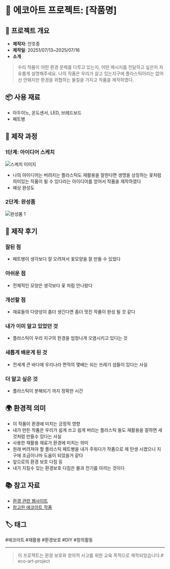 # 🌱 에코아트 프로젝트: [작품명]

## 📖 프로젝트 개요
- **제작자**: 안호종
- **제작일**: 20251/07/13~2025/07/16
- **소개**
> 우리 작품이 어떤 환경 문제를 다루고 있는지, 어떤 메시지를 전달하고 싶은지 자유롭게 설명해주세요.
> 나의 작품은 우리가 살고 있는지구에 플라스틱이라는 없어선 안돼지만 환경을 위협하는 물질을 가지고 작품을 제작하였다.
## 📦 사용 재료
- 아두이노, 온도센서, LED, 브레드보드
- 페트병

## 🔧 제작 과정

### 1단계: 아이디어 스케치
![스케치 이미지](sketch.jpg)
- 나의 아이디어는 버려지는 플라스틱도 재활용을 잘한다면 생명을 상징하는 꽃처럼 의미있는 작품이 될 수 있다라는 아이디어를 얻어서 작품을 제작하였다
- 예상 완성도

### 2단계: 완성품
![완성품 1](final1.jpg)

## 💭 제작 후기
### 잘된 점
- 페트병이 생각보다 잘 오려져서 꽃모양을 잘 만들 수 있었다

### 아쉬운 점
- 전체적인 모양은 생각보다 꽃 처럼 안나왔다

### 개선할 점
- 재료들의 다양성이 좀더 생긴다면 좀더 멋진 작품이 완성 될 것 같다

### 내가 이미 알고 있었던 것
- 플라스틱이 우리 지구의 한경을 엄청나게 오염시키고 있다는 것

### 새롭게 배운게 된 것
- 전세계 큰 바다에 우리나라 면적의 몇배는 되는 쓰레기 섬들이 있다는 사실
  

### 더 알고 싶은 것
- 플라스틱이 분해되기 까지 정확한 시간
  

## 🌍 환경적 의미
- 이 작품이 환경에 미치는 긍정적 영향
- 내가 만든 작품은 우리가 쉽게 쓰고 쉽게 버리는 플라스틱 들도 재활용을 잘하면 새것처럼 만들수 있다는 사실
- 사용한 재활용 재료가 환경에 미치는 의미
- 원래 버려져야 할 플라스틱 페트병을 내가 주워다가 작품으로 제 탄생 시켰으니 지구에 조금이나마 도움이 되었을거 같다 
- 앞으로의 환경 보호 다짐 등
- 내가 지킬수 있는 환경보호 다짐은 물과 전기를 아끼는 것이다

## 📚 참고 자료
- [환경 관련 웹사이트](링크)
- [참고한 에코아트 작품](링크)

## 🏷️ 태그
#에코아트 #재활용 #환경보호 #DIY #창의활동

---

> 이 프로젝트는 환경 보호와 창의적 사고를 위한 교육 목적으로 제작되었습니다.# eco-art-project
